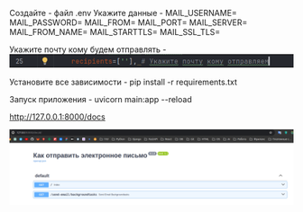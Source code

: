 Создайте - файл .env
Укажите данные - 
MAIL_USERNAME=
MAIL_PASSWORD=
MAIL_FROM=
MAIL_PORT=
MAIL_SERVER=
MAIL_FROM_NAME=
MAIL_STARTTLS=
MAIL_SSL_TLS=

Укажите почту кому будем отправлять - 
![img.png](img.png)

Установите все зависимости -
pip install -r requirements.txt

Запуск приложения - 
uvicorn main:app --reload

http://127.0.0.1:8000/docs

![img_1.png](img_1.png)
